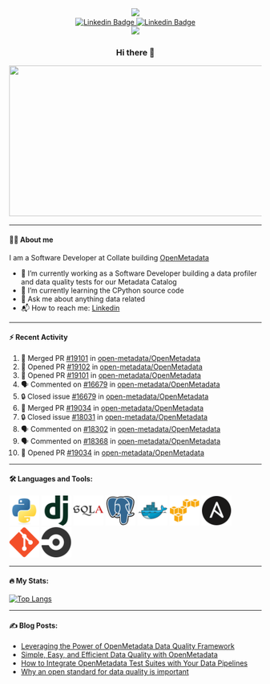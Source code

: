 <div id="header" align="center">
  <img src="https://media.giphy.com/media/5eLDrEaRGHegx2FeF2/giphy.gif" width="100"/>
</div>
<div id="badges" align="center">
  <a href="https://www.linkedin.com/in/teddycrepineau/">
    <img src="https://shields.io/badge/Linkedin-blue?logo=linkedin&logoColor=white&style=for-the-badge" alt="Linkedin Badge"/>
  </a>
  <a href="https://medium.com/@teddycrpineau">
    <img src="https://shields.io/badge/Medium-black?logo=medium&logoColor=white&style=for-the-badge" alt="Linkedin Badge"/>
  </a>
</div>
<div align="center">
  <img src="https://komarev.com/ghpvc/?username=TeddyCr&color=blue&style=flat-square" />
</div>

<h3 align="center">
Hi there 👋
</h3>
<div align="center">
  <img src="https://media.giphy.com/media/L8K62iTDkzGX6/giphy.gif" width="600" height="300"/>
</div>

---

#### :technologist: About me
I am a Software Developer at Collate building <a href="https://open-metadata.org"/>OpenMetadata</a>
- 🔭 I’m currently working as a Software Developer building a data profiler and data quality tests for our Metadata Catalog
- 🐍 I’m currently learning the CPython source code
- 💬 Ask me about anything data related
- 📬 How to reach me: [Linkedin](https://shields.io/badge/Linkedin-blue?logo=linkedin&logoColor=white&style=for-the-badge)

---

#### ⚡️ Recent Activity
<!--START_SECTION:activity-->
1. 🎉 Merged PR [#19101](https://github.com/open-metadata/OpenMetadata/pull/19101) in [open-metadata/OpenMetadata](https://github.com/open-metadata/OpenMetadata)
2. 💪 Opened PR [#19102](https://github.com/open-metadata/OpenMetadata/pull/19102) in [open-metadata/OpenMetadata](https://github.com/open-metadata/OpenMetadata)
3. 💪 Opened PR [#19101](https://github.com/open-metadata/OpenMetadata/pull/19101) in [open-metadata/OpenMetadata](https://github.com/open-metadata/OpenMetadata)
4. 🗣 Commented on [#16679](https://github.com/open-metadata/OpenMetadata/issues/16679#issuecomment-2540667544) in [open-metadata/OpenMetadata](https://github.com/open-metadata/OpenMetadata)
5. 🔒 Closed issue [#16679](https://github.com/open-metadata/OpenMetadata/issues/16679) in [open-metadata/OpenMetadata](https://github.com/open-metadata/OpenMetadata)
6. 🎉 Merged PR [#19034](https://github.com/open-metadata/OpenMetadata/pull/19034) in [open-metadata/OpenMetadata](https://github.com/open-metadata/OpenMetadata)
7. 🔒 Closed issue [#18031](https://github.com/open-metadata/OpenMetadata/issues/18031) in [open-metadata/OpenMetadata](https://github.com/open-metadata/OpenMetadata)
8. 🗣 Commented on [#18302](https://github.com/open-metadata/OpenMetadata/issues/18302#issuecomment-2539490306) in [open-metadata/OpenMetadata](https://github.com/open-metadata/OpenMetadata)
9. 🗣 Commented on [#18368](https://github.com/open-metadata/OpenMetadata/issues/18368#issuecomment-2539486427) in [open-metadata/OpenMetadata](https://github.com/open-metadata/OpenMetadata)
10. 💪 Opened PR [#19034](https://github.com/open-metadata/OpenMetadata/pull/19034) in [open-metadata/OpenMetadata](https://github.com/open-metadata/OpenMetadata)
<!--END_SECTION:activity-->

---

#### :hammer_and_wrench: Languages and Tools:
<div>
   <img src="https://github.com/devicons/devicon/blob/master/icons/python/python-original.svg" width="60" height="60"/>
   <img src="https://github.com/devicons/devicon/blob/master/icons/django/django-plain.svg" width="60" height="60"/>
   <img src="https://github.com/devicons/devicon/blob/master/icons/sqlalchemy/sqlalchemy-original.svg" width="60" height="60"/>
   <img src="https://github.com/devicons/devicon/blob/master/icons/postgresql/postgresql-original.svg" width="60" height="60"/>
   <img src="https://github.com/devicons/devicon/blob/master/icons/docker/docker-original.svg" width="60" height="60"/>
   <img src="https://github.com/devicons/devicon/blob/master/icons/amazonwebservices/amazonwebservices-original.svg" width="60" height="60"/>
   <img src="https://github.com/devicons/devicon/blob/master/icons/ansible/ansible-original.svg" width="60" height="60"/>
   <img src="https://github.com/devicons/devicon/blob/master/icons/git/git-original.svg" width="60" height="60"/>
   <img src="https://github.com/devicons/devicon/blob/master/icons/circleci/circleci-plain.svg" width="60" height="60"/>
</div>

---

#### 🔥 My Stats:
[![Top Langs](https://github-readme-stats.vercel.app/api/top-langs/?username=TeddyCr&layout=compact&hide=javascript,html,css)](https://github.com/anuraghazra/github-readme-stats)

---

#### ✍️ Blog Posts:
<!-- BLOG-POST-LIST:START -->
- [Leveraging the Power of OpenMetadata Data Quality Framework](https://blog.open-metadata.org/leveraging-the-power-of-openmetadata-data-quality-framework-385ba2d8eaf?source=rss-16e0670af08f------2)
- [Simple, Easy, and Efficient Data Quality with OpenMetadata](https://blog.open-metadata.org/simple-easy-and-efficient-data-quality-with-openmetadata-1c4e7d329364?source=rss-16e0670af08f------2)
- [How to Integrate OpenMetadata Test Suites with Your Data Pipelines](https://blog.open-metadata.org/how-to-integrate-openmetadata-test-suites-with-your-data-pipelines-d83fb55fa494?source=rss-16e0670af08f------2)
- [Why an open standard for data quality is important](https://blog.open-metadata.org/why-are-we-building-a-data-quality-standard-1753fae87259?source=rss-16e0670af08f------2)
<!-- BLOG-POST-LIST:END -->
